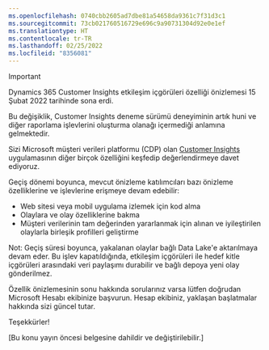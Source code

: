 ```yaml
---
ms.openlocfilehash: 0740cbb2605ad7dbe81a54658da9361c7f31d3c1
ms.sourcegitcommit: 73cb021760516729e696c9a90731304d92e0e1ef
ms.translationtype: HT
ms.contentlocale: tr-TR
ms.lasthandoff: 02/25/2022
ms.locfileid: "8356081"
---
```


> [!IMPORTANT]
> Dynamics 365 Customer Insights etkileşim içgörüleri özelliği önizlemesi 15 Şubat 2022 tarihinde sona erdi.  
>
>Bu değişiklik, Customer Insights deneme sürümü deneyiminin artık huni ve diğer raporlama işlevlerini oluşturma olanağı içermediği anlamına gelmektedir.
>
> Sizi Microsoft müşteri verileri platformu (CDP) olan [Customer Insights](https://dynamics.microsoft.com/ai/customer-insights/) uygulamasının diğer birçok özelliğini keşfedip değerlendirmeye davet ediyoruz.    
>  
> Geçiş dönemi boyunca, mevcut önizleme katılımcıları bazı önizleme özelliklerine ve işlevlerine erişmeye devam edebilir:
> 
> - Web sitesi veya mobil uygulama izlemek için kod alma 
> - Olaylara ve olay özelliklerine bakma 
> - Müşteri verilerinin tam değerinden yararlanmak için alınan ve iyileştirilen olaylarla birleşik profilleri geliştirme
>  
> Not: Geçiş süresi boyunca, yakalanan olaylar bağlı Data Lake'e aktarılmaya devam eder. Bu işlev kapatıldığında, etkileşim içgörüleri ile hedef kitle içgörüleri arasındaki veri paylaşımı durabilir ve bağlı depoya yeni olay gönderilmez.
>
> Özellik önizlemesinin sonu hakkında sorularınız varsa lütfen doğrudan Microsoft Hesabı ekibinize başvurun. Hesap ekibiniz, yaklaşan başlatmalar hakkında sizi güncel tutar. 
>
>Teşekkürler!


[Bu konu yayın öncesi belgesine dahildir ve değiştirilebilir.]
